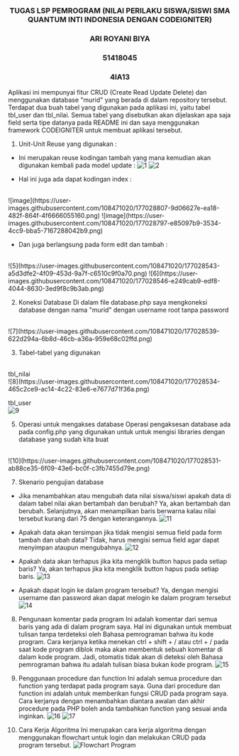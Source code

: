 <h3 style="text-align:center">TUGAS LSP PEMROGRAM (NILAI PERILAKU SISWA/SISWI SMA QUANTUM INTI INDONESIA DENGAN CODEIGNITER)</h3>
<h3 style="text-align:center">ARI ROYANI BIYA</h3>
<h3 style="text-align:center">51418045</h3>
<h3 style="text-align:center">4IA13</h3>

Aplikasi ini mempunyai fitur CRUD (Create Read Update Delete) dan menggunakan database "murid" yang berada di dalam repository tersebut. Terdapat dua buah tabel yang digunakan pada aplikasi ini, yaitu tabel tbl_user dan tbl_nilai. Semua tabel yang disebutkan akan dijelaskan apa saja field serta tipe datanya pada README ini dan saya menggunakan framework CODEIGNITER untuk membuat aplikasi tersebut. 

1. Unit-Unit Reuse yang digunakan :
-	Ini merupakan reuse kodingan tambah yang mana kemudian akan digunakan kembali pada model update :
![1](https://user-images.githubusercontent.com/108471020/177028624-e5a93da8-4377-4add-8d07-d216e3cdd1f7.png)
![2](https://user-images.githubusercontent.com/108471020/177028564-264c4a2b-7150-4031-b206-ac62d01a2926.png)

- Hal ini juga ada dapat kodingan index :
</br> 
![image](https://user-images.githubusercontent.com/108471020/177028807-9d06627e-ea18-482f-864f-4f6666055160.png)
![image](https://user-images.githubusercontent.com/108471020/177028797-e85097b9-3534-4cc9-bba5-7167288042b9.png)

-	Dan juga berlangsung pada form edit dan tambah :
</br> 
![5](https://user-images.githubusercontent.com/108471020/177028543-a5d3dfe2-4f09-453d-9a7f-c6510c9f0a70.png)
![6](https://user-images.githubusercontent.com/108471020/177028546-e249cab9-edf8-4044-8630-3ed9f8c9b3ab.png)

2. Koneksi Database
Di dalam file database.php saya mengkoneksi database dengan nama "murid" dengan username root tanpa password
</br> 
![7](https://user-images.githubusercontent.com/108471020/177028539-622d294a-6b8d-46cb-a36a-959e68c02ffd.png)

3. Tabel-tabel yang digunakan
</br> 
tbl_nilai
</br> 
![8](https://user-images.githubusercontent.com/108471020/177028534-465c2ce9-ac14-4c22-83e6-e7677d71f36a.png)

tbl_user
</br> 
![9](https://user-images.githubusercontent.com/108471020/177028533-53b12131-0584-4e01-bb39-67c4c3449bcd.png)

5. Operasi untuk mengakses database
Operasi pengaksesan database ada pada config.php yang digunakan untuk untuk mengisi libraries dengan database yang sudah kita buat
</br> 
![10](https://user-images.githubusercontent.com/108471020/177028531-ab88ce35-6f09-43e6-bc0f-c3fb7455d79e.png)

7. Skenario pengujian database
- Jika menambahkan atau mengubah data nilai siswa/siswi apakah data di dalam tabel nilai akan bertambah dan berubah? Ya, akan bertambah dan berubah. Selanjutnya, akan menampilkan baris berwarna kalau nilai tersebut kurang dari 75 dengan keterangannya.
![11](https://user-images.githubusercontent.com/108471020/177028527-57a91ad5-ffe9-4bdc-bc9a-530932bab4cd.png)

- Apakah data akan tersimpan jika tidak mengisi semua field pada form tambah dan ubah data? Tidak, harus mengisi semua field agar dapat menyimpan ataupun mengubahnya.
![12](https://user-images.githubusercontent.com/108471020/177028512-44b9d26b-2da8-4eef-ad8d-5645d81b0070.png)

- Apakah data akan terhapus jika kita mengklik button hapus pada setiap baris? Ya, akan terhapus jika kita mengklik button hapus pada setiap baris.
![13](https://user-images.githubusercontent.com/108471020/177028503-69e7ae64-1cb2-4aca-b813-73b815f2263b.png)

-	Apakah dapat login ke dalam program tersebut? Ya, dengan mengisi username dan password akan dapat melogin ke dalam program tersebut
![14](https://user-images.githubusercontent.com/108471020/177028501-48be6165-24ff-46e0-9a44-60058dfb5cca.png)


8. Pengunaan komentar pada program
Ini adalah komentar dari semua baris yang ada di dalam program saya. Hal ini digunakan untuk membuat tulisan tanpa terdeteksi oleh Bahasa pemrograman bahwa itu kode program. Cara kerjanya ketika menekan ctrl + shift + / atau ctrl + / pada saat kode program diblok maka akan membentuk sebuah komentar di dalam kode program. Jadi, otomatis tidak akan di deteksi oleh Bahasa pemrograman bahwa itu adalah tulisan biasa bukan kode program.
![15](https://user-images.githubusercontent.com/108471020/177028498-6e9d7f90-9b97-4de8-b26a-b08fd29fdb73.png)


9. Penggunaan procedure dan function
Ini adalah semua procedure dan function yang terdapat pada program saya. Guna dari procedure dan function ini adalah untuk memberikan fungsi CRUD pada program saya. Cara kerjanya dengan menambahkan <?php defined('BASEPATH') OR exit('No direct script access allowed'); /?> diantara awalan dan akhir procedure pada PHP boleh anda tambahkan function yang sesuai anda inginkan.
![16](https://user-images.githubusercontent.com/108471020/177028488-2a734d23-e70e-4c8b-aba9-6f2b8656ff15.png)
![17](https://user-images.githubusercontent.com/108471020/177028489-9a8feed9-5d80-4db4-9864-896e44871f0b.png)

10. Cara Kerja Algoritma
Ini merupakan cara kerja algoritma dengan menggunakan flowchart untuk login dan melakukan CRUD pada program tersebut.
![Flowchart Program](https://user-images.githubusercontent.com/108471020/177028456-e9224454-8f7f-425c-bf7e-25b5418fa79c.jpg)
